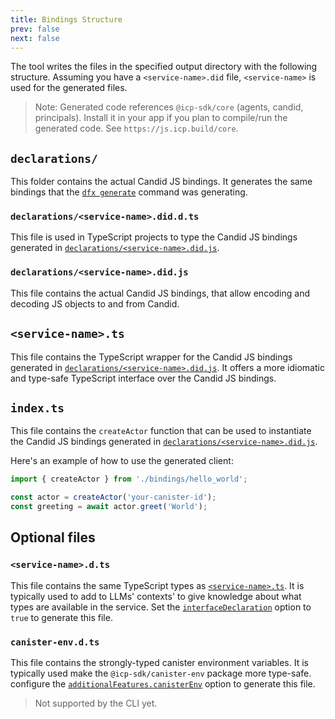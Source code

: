 ```yaml
---
title: Bindings Structure
prev: false
next: false
---
```


The tool writes the files in the specified output directory with the following structure. Assuming you have a `<service-name>.did` file, `<service-name>` is used for the generated files.

> Note: Generated code references `@icp-sdk/core` (agents, candid, principals). Install it in your app if you plan to compile/run the generated code. See `https://js.icp.build/core`.

## `declarations/`

This folder contains the actual Candid JS bindings. It generates the same bindings that the [`dfx generate`](https://internetcomputer.org/docs/building-apps/developer-tools/dfx/dfx-generate) command was generating.

### `declarations/<service-name>.did.d.ts`

This file is used in TypeScript projects to type the Candid JS bindings generated in [`declarations/<service-name>.did.js`](#declarationsservice-namedidjs).

### `declarations/<service-name>.did.js`

This file contains the actual Candid JS bindings, that allow encoding and decoding JS objects to and from Candid.

## `<service-name>.ts`

This file contains the TypeScript wrapper for the Candid JS bindings generated in [`declarations/<service-name>.did.js`](#declarationsservice-namedidjs). It offers a more idiomatic and type-safe TypeScript interface over the Candid JS bindings.

## `index.ts`

This file contains the `createActor` function that can be used to instantiate the Candid JS bindings generated in [`declarations/<service-name>.did.js`](#declarationsservice-namedidjs).

Here's an example of how to use the generated client:

```ts
import { createActor } from './bindings/hello_world';

const actor = createActor('your-canister-id');
const greeting = await actor.greet('World');
```

## Optional files

### `<service-name>.d.ts`

This file contains the same TypeScript types as [`<service-name>.ts`](#service-namets). It is typically used to add to LLMs' contexts' to give knowledge about what types are available in the service. Set the [`interfaceDeclaration`](./core/api/type-aliases/GenerateOptions.md#interfaceDeclaration) option to `true` to generate this file.

### `canister-env.d.ts`

This file contains the strongly-typed canister environment variables. It is typically used make the `@icp-sdk/canister-env` package more type-safe. configure the [`additionalFeatures.canisterEnv`](./core/api/type-aliases/GenerateAdditionalFeaturesOptions.md#canisterEnv) option to generate this file.

> Not supported by the CLI yet.
